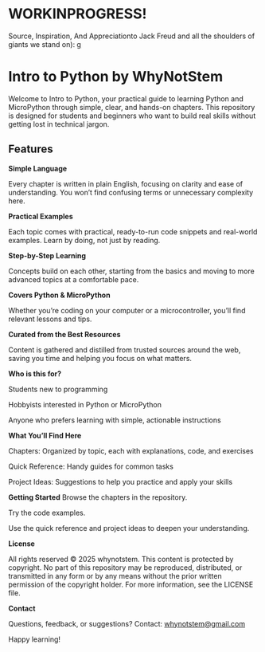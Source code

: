 # WORKINPROGRESS! 

Source, Inspiration, And Appreciationto Jack Freud and all the shoulders of giants we stand on): [g](https://github.com/jackfrued/Python-100-Days/)

# Intro to Python by WhyNotStem


Welcome to Intro to Python, your practical guide to learning Python and MicroPython through simple, clear, and hands-on chapters. This repository is designed for students and beginners who want to build real skills without getting lost in technical jargon.


## Features

**Simple Language**

Every chapter is written in plain English, focusing on clarity and ease of understanding. You won’t find confusing terms or unnecessary complexity here.

**Practical Examples**

Each topic comes with practical, ready-to-run code snippets and real-world examples. Learn by doing, not just by reading.

**Step-by-Step Learning**

Concepts build on each other, starting from the basics and moving to more advanced topics at a comfortable pace.

**Covers Python & MicroPython**

Whether you’re coding on your computer or a microcontroller, you’ll find relevant lessons and tips.

**Curated from the Best Resources**

Content is gathered and distilled from trusted sources around the web, saving you time and helping you focus on what matters.

**Who is this for?**

Students new to programming

Hobbyists interested in Python or MicroPython

Anyone who prefers learning with simple, actionable instructions

**What You’ll Find Here**

Chapters: Organized by topic, each with explanations, code, and exercises

Quick Reference: Handy guides for common tasks

Project Ideas: Suggestions to help you practice and apply your skills

**Getting Started**
Browse the chapters in the repository.

Try the code examples.

Use the quick reference and project ideas to deepen your understanding.

**License**

All rights reserved © 2025 whynotstem.
This content is protected by copyright. No part of this repository may be reproduced, distributed, or transmitted in any form or by any means without the prior written permission of the copyright holder.
For more information, see the LICENSE file.

**Contact**

Questions, feedback, or suggestions?
Contact: whynotstem@gmail.com

Happy learning!
